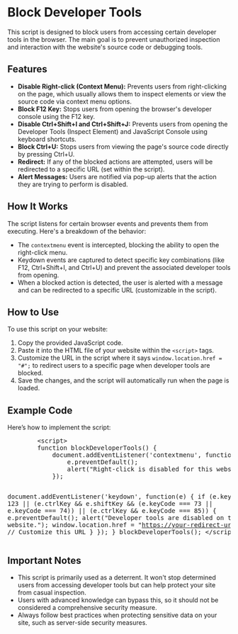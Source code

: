 
<h1>Block Developer Tools</h1>
    <p>This script is designed to block users from accessing certain developer tools in the browser. The main goal is to prevent unauthorized inspection and interaction with the website's source code or debugging tools.</p>

<h2>Features</h2>
    <ul>
        <li><strong>Disable Right-click (Context Menu):</strong> Prevents users from right-clicking on the page, which usually allows them to inspect elements or view the source code via context menu options.</li>
        <li><strong>Block F12 Key:</strong> Stops users from opening the browser's developer console using the F12 key.</li>
        <li><strong>Disable Ctrl+Shift+I and Ctrl+Shift+J:</strong> Prevents users from opening the Developer Tools (Inspect Element) and JavaScript Console using keyboard shortcuts.</li>
        <li><strong>Block Ctrl+U:</strong> Stops users from viewing the page's source code directly by pressing Ctrl+U.</li>
        <li><strong>Redirect:</strong> If any of the blocked actions are attempted, users will be redirected to a specific URL (set within the script).</li>
        <li><strong>Alert Messages:</strong> Users are notified via pop-up alerts that the action they are trying to perform is disabled.</li>
    </ul>

<h2>How It Works</h2>
    <p>The script listens for certain browser events and prevents them from executing. Here's a breakdown of the behavior:</p>
    <ul>
        <li>The <code>contextmenu</code> event is intercepted, blocking the ability to open the right-click menu.</li>
        <li>Keydown events are captured to detect specific key combinations (like F12, Ctrl+Shift+I, and Ctrl+U) and prevent the associated developer tools from opening.</li>
        <li>When a blocked action is detected, the user is alerted with a message and can be redirected to a specific URL (customizable in the script).</li>
    </ul>

<h2>How to Use</h2>
    <p>To use this script on your website:</p>
    <ol>
        <li>Copy the provided JavaScript code.</li>
        <li>Paste it into the HTML file of your website within the <code>&lt;script&gt;</code> tags.</li>
        <li>Customize the URL in the script where it says <code>window.location.href = "#";</code> to redirect users to a specific page when developer tools are blocked.</li>
        <li>Save the changes, and the script will automatically run when the page is loaded.</li>
    </ol>

  <h2>Example Code</h2>
    <p>Here’s how to implement the script:</p>
    <pre>
        &lt;script&gt;
        function blockDeveloperTools() {
            document.addEventListener('contextmenu', function(e) {
                e.preventDefault();
                alert("Right-click is disabled for this website.");
            });

  document.addEventListener('keydown', function(e) {
                if (e.keyCode === 123 || (e.ctrlKey && e.shiftKey && (e.keyCode === 73 || e.keyCode === 74)) || (e.ctrlKey && e.keyCode === 85)) {
                    e.preventDefault();
                    alert("Developer tools are disabled on this website.");
                    window.location.href = "https://your-redirect-url.com"; // Customize this URL
                }
            });
        }
        blockDeveloperTools();
        &lt;/script&gt;
    </pre>

<h2>Important Notes</h2>
    <ul>
        <li>This script is primarily used as a deterrent. It won't stop determined users from accessing developer tools but can help protect your site from casual inspection.</li>
        <li>Users with advanced knowledge can bypass this, so it should not be considered a comprehensive security measure.</li>
        <li>Always follow best practices when protecting sensitive data on your site, such as server-side security measures.</li>
    </ul>

</body>
</html>

